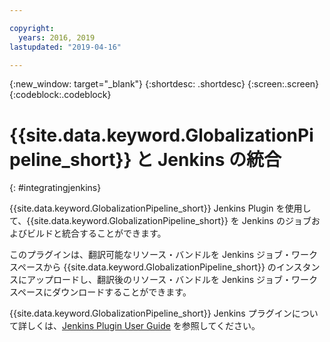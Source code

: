 ```yaml
---

copyright:
  years: 2016, 2019
lastupdated: "2019-04-16"

---
```


{:new_window: target="_blank"}
{:shortdesc: .shortdesc}
{:screen:.screen}
{:codeblock:.codeblock}

# {{site.data.keyword.GlobalizationPipeline_short}} と Jenkins の統合
{: #integratingjenkins}

{{site.data.keyword.GlobalizationPipeline_short}} Jenkins Plugin を使用して、{{site.data.keyword.GlobalizationPipeline_short}} を Jenkins のジョブおよびビルドと統合することができます。

このプラグインは、翻訳可能なリソース・バンドルを Jenkins ジョブ・ワークスペースから {{site.data.keyword.GlobalizationPipeline_short}} のインスタンスにアップロードし、翻訳後のリソース・バンドルを Jenkins ジョブ・ワークスペースにダウンロードすることができます。

{{site.data.keyword.GlobalizationPipeline_short}} Jenkins プラグインについて詳しくは、[Jenkins Plugin User Guide](http://jenkinsci.github.io/ibm-g11n-pipeline-plugin) を参照してください。
